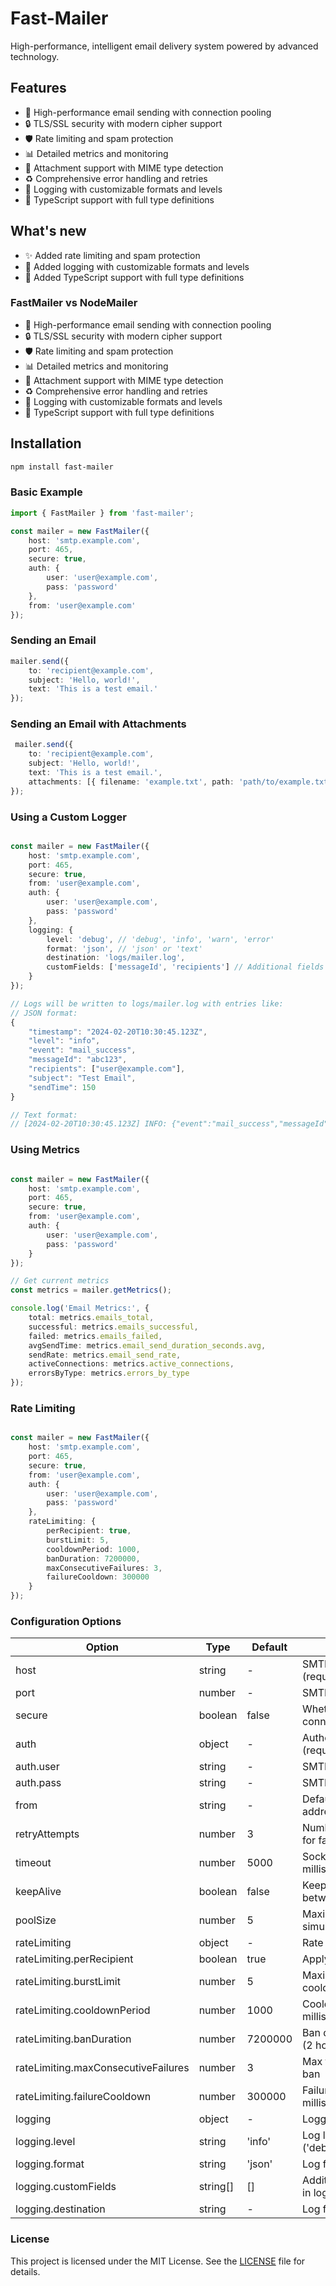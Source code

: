 # Fast-Mailer

High-performance, intelligent email delivery system powered by advanced technology.

## Features

- 🚀 High-performance email sending with connection pooling
- 🔒 TLS/SSL security with modern cipher support 
- 🛡️ Rate limiting and spam protection
- 📊 Detailed metrics and monitoring
- 📎 Attachment support with MIME type detection
- ♻️ Comprehensive error handling and retries
- 📝 Logging with customizable formats and levels
- 🔷 TypeScript support with full type definitions

## What's new

- ✨ Added rate limiting and spam protection
- 📝 Added logging with customizable formats and levels
- 🔷 Added TypeScript support with full type definitions

### FastMailer vs NodeMailer

- 🚀 High-performance email sending with connection pooling
- 🔒 TLS/SSL security with modern cipher support 
- 🛡️ Rate limiting and spam protection
- 📊 Detailed metrics and monitoring
- 📎 Attachment support with MIME type detection
- ♻️ Comprehensive error handling and retries
- 📝 Logging with customizable formats and levels
- 🔷 TypeScript support with full type definitions

## Installation

```bash
npm install fast-mailer
```

### Basic Example

```typescript
import { FastMailer } from 'fast-mailer';

const mailer = new FastMailer({
    host: 'smtp.example.com',
    port: 465,
    secure: true,
    auth: {
        user: 'user@example.com',
        pass: 'password'
    },
    from: 'user@example.com'
});
```

### Sending an Email

```typescript
mailer.send({
    to: 'recipient@example.com',
    subject: 'Hello, world!',
    text: 'This is a test email.'
});
```

### Sending an Email with Attachments

```typescript
 mailer.send({
    to: 'recipient@example.com',
    subject: 'Hello, world!',
    text: 'This is a test email.',
    attachments: [{ filename: 'example.txt', path: 'path/to/example.txt' }]
});
```

### Using a Custom Logger

```typescript

const mailer = new FastMailer({
    host: 'smtp.example.com',
    port: 465,
    secure: true,
    from: 'user@example.com',
    auth: {
        user: 'user@example.com',
        pass: 'password'
    },
    logging: {
        level: 'debug', // 'debug', 'info', 'warn', 'error'
        format: 'json', // 'json' or 'text'
        destination: 'logs/mailer.log',
        customFields: ['messageId', 'recipients'] // Additional fields to include
    }
});

// Logs will be written to logs/mailer.log with entries like:
// JSON format:
{
    "timestamp": "2024-02-20T10:30:45.123Z",
    "level": "info",
    "event": "mail_success", 
    "messageId": "abc123",
    "recipients": ["user@example.com"],
    "subject": "Test Email",
    "sendTime": 150
}

// Text format:
// [2024-02-20T10:30:45.123Z] INFO: {"event":"mail_success","messageId":"abc123",...}

```

### Using Metrics

```typescript

const mailer = new FastMailer({
    host: 'smtp.example.com',
    port: 465,
    secure: true,
    from: 'user@example.com',
    auth: {
        user: 'user@example.com',
        pass: 'password'
    }
});

// Get current metrics
const metrics = mailer.getMetrics();

console.log('Email Metrics:', {
    total: metrics.emails_total,
    successful: metrics.emails_successful, 
    failed: metrics.emails_failed,
    avgSendTime: metrics.email_send_duration_seconds.avg,
    sendRate: metrics.email_send_rate,
    activeConnections: metrics.active_connections,
    errorsByType: metrics.errors_by_type
});

```

### Rate Limiting

```typescript

const mailer = new FastMailer({
    host: 'smtp.example.com',
    port: 465,
    secure: true,
    from: 'user@example.com',
    auth: {
        user: 'user@example.com',
        pass: 'password'
    },
    rateLimiting: {
        perRecipient: true,
        burstLimit: 5,
        cooldownPeriod: 1000,
        banDuration: 7200000,
        maxConsecutiveFailures: 3,
        failureCooldown: 300000
    }
});


```

### Configuration Options

| Option | Type | Default | Description |
|--------|------|---------|-------------|
| host | string | - | SMTP server hostname (required) |
| port | number | - | SMTP server port (required) |
| secure | boolean | false | Whether to use TLS/SSL connection |
| auth | object | - | Authentication credentials (required) |
| auth.user | string | - | SMTP username |
| auth.pass | string | - | SMTP password |
| from | string | - | Default sender email address (required) |
| retryAttempts | number | 3 | Number of retry attempts for failed sends |
| timeout | number | 5000 | Socket timeout in milliseconds |
| keepAlive | boolean | false | Keep connection alive between sends |
| poolSize | number | 5 | Maximum number of simultaneous connections |
| rateLimiting | object | - | Rate limiting configuration |
| rateLimiting.perRecipient | boolean | true | Apply limits per recipient |
| rateLimiting.burstLimit | number | 5 | Maximum emails per cooldown period |
| rateLimiting.cooldownPeriod | number | 1000 | Cooldown period in milliseconds |
| rateLimiting.banDuration | number | 7200000 | Ban duration in milliseconds (2 hours) |
| rateLimiting.maxConsecutiveFailures | number | 3 | Max failures before temp ban |
| rateLimiting.failureCooldown | number | 300000 | Failure cooldown in milliseconds (5 min) |
| logging | object | - | Logging configuration |
| logging.level | string | 'info' | Log level ('debug','info','warn','error') |
| logging.format | string | 'json' | Log format ('json' or 'text') |
| logging.customFields | string[] | [] | Additional fields to include in logs |
| logging.destination | string | - | Log file path |


### License

This project is licensed under the MIT License. See the [LICENSE](LICENSE) file for details.
